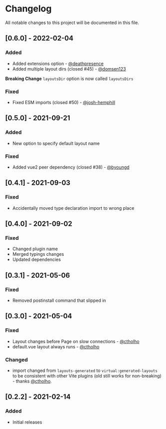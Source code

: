 # Changelog

All notable changes to this project will be documented in this file.

## [0.6.0] - 2022-02-04

### Added

- Added extensions option - [@deathpresence](https://github.com/deathpresence)
- Added multiple layout dirs (closed #45) - [@domsen123](https://github.com/domsen123)

**Breaking Change**
`layoutsDir` option is now called `layoutsDirs`

### Fixed

- Fixed ESM imports (closed #50) - [@josh-hemphill](https://github.com/josh-hemphill)

## [0.5.0] - 2021-09-21

### Added

- New option to specify default layout name

### Fixed

- Added vue2 peer dependency (closed #38) - [@byoungd](https://github.com/byoungd)

## [0.4.1] - 2021-09-03

### Fixed

- Accidentally moved type declaration import to wrong place

## [0.4.0] - 2021-09-02

### Fixed

- Changed plugin name
- Merged typings changes
- Updated dependencies

## [0.3.1] - 2021-05-06

### Fixed

- Removed postinstall command that slipped in

## [0.3.0] - 2021-05-04

### Fixed

- Layout changes before Page on slow connections - [@ctholho](https://github.com/ctholho)
- default.vue layout always runs - [@ctholho](https://github.com/ctholho)

### Changed

- import changed from `layouts-generated` to `virtual:generated-layouts` to be consistent with other Vite plugins (old still works for non-breaking) - thanks [@ctholho](https://github.com/ctholho).

## [0.2.2] - 2021-02-14

### Added

- Initial releases